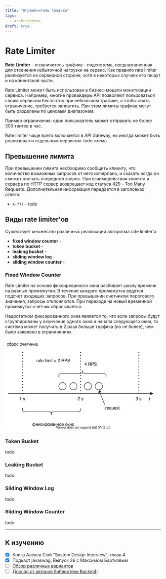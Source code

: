 ```yaml
---
title: "Ограничитель трафика"
tags: 
  - architecture
draft: true
---
```


# Rate Limiter

**Rate Limiter** - ограничитель трафика - подсистема, предназначенная для отсечения избыточной нагрузки на сервис.
Как правило rate limiter реализуется на серверной стороне, хотя в некоторых случаях его пишут и на клиентской части.

Rate Limiter может быть использован в бизнес-модели монетизации сервиса.
Например, многие провайдеры API позволяют пользоваться своим сервисом бесплатно при небольшом трафике, а чтобы снять ограничение, требуется заплатить.
При этом лимиты трафика могут быть разделены по ценовым диапазонам.

Пример ограничения: один пользователь может отправить не более 300 твитов в час.

Rate limiter чаще всего включается в API Gateway, но иногда может быть реализован и отдельным сервисом.
todo схема



## Превышение лимита
При превышении лимита необходимо сообщить клиенту, что количество возможных запросов от него исчерпано, и сказать когда он сможет послать очередной запрос.
При взаимодействии клиента и сервера по HTTP сервер возвращает код статуса 429 - Too Many Requests.
Дополнительная информация передается в заголовках ответа:
- `X-???` - todo


## Виды rate limiter'ов
Существует множество различных реализаций алгоритма rate limiter'а:
- **fixed window counter** - 
- **token bucket** - 
- **leaking bucket** - 
- **sliding window log** -
- **sliding window counter** - 


### Fixed Window Counter
Rate Limiter на основе фиксированного окна разбивает шкалу времени на равные промежутки.
В течение каждого промежутка ведется подсчет входящих запросов.
При превышении счетчиком порогового значения, запросы отклоняются.
При переходе на новый временной промежуток счетчик сбрасывается.

Недостатком фиксированного окна является то, что если запросы будут сгруппированы у окончания одного окна и начала следующего окна, то система может получить в 2 раза больше трафика (но не более), чем было заявлено в ограничениях.

![fixed window rate limiter](../../images/src/fixed_window_rate_limiter.drawio.svg)

### Token Bucket
todo


### Leaking Bucket
todo


### Sliding Window Log
todo


### Sliding Window Counter
todo


---
## К изучению

- [X] Книга Алекса Сюй "System Design Interview", глава 4
- [X] Подкаст javaswag. Выпуск 26 с Максимом Бартковым
- [ ] [Обзор различных вариантов](https://medium.com/figma-design/an-alternative-approach-to-rate-limiting-f8a06cf7c94c)
- [ ] [Доклад от авторов библиотеки Bucket4j](https://www.youtube.com/watch?v=OSNFNxgZZ3A)